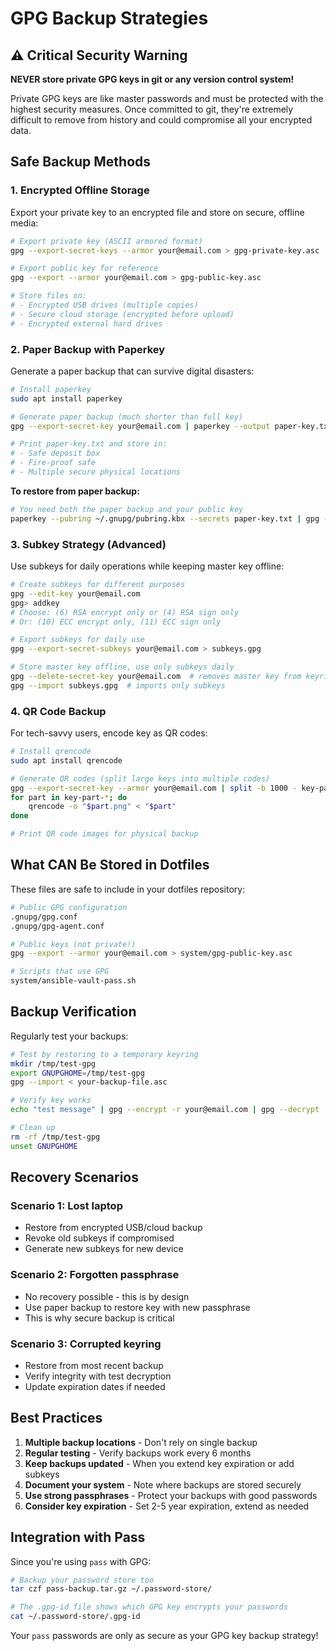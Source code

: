 # GPG Backup Strategies

## ⚠️ Critical Security Warning

**NEVER store private GPG keys in git or any version control system!**

Private GPG keys are like master passwords and must be protected with the highest security measures. Once committed to git, they're extremely difficult to remove from history and could compromise all your encrypted data.

## Safe Backup Methods

### 1. Encrypted Offline Storage

Export your private key to an encrypted file and store on secure, offline media:

```bash
# Export private key (ASCII armored format)
gpg --export-secret-keys --armor your@email.com > gpg-private-key.asc

# Export public key for reference
gpg --export --armor your@email.com > gpg-public-key.asc

# Store files on:
# - Encrypted USB drives (multiple copies)
# - Secure cloud storage (encrypted before upload)
# - Encrypted external hard drives
```

### 2. Paper Backup with Paperkey

Generate a paper backup that can survive digital disasters:

```bash
# Install paperkey
sudo apt install paperkey

# Generate paper backup (much shorter than full key)
gpg --export-secret-key your@email.com | paperkey --output paper-key.txt

# Print paper-key.txt and store in:
# - Safe deposit box
# - Fire-proof safe
# - Multiple secure physical locations
```

**To restore from paper backup:**
```bash
# You need both the paper backup and your public key
paperkey --pubring ~/.gnupg/pubring.kbx --secrets paper-key.txt | gpg --import
```

### 3. Subkey Strategy (Advanced)

Use subkeys for daily operations while keeping master key offline:

```bash
# Create subkeys for different purposes
gpg --edit-key your@email.com
gpg> addkey
# Choose: (6) RSA encrypt only or (4) RSA sign only
# Or: (10) ECC encrypt only, (11) ECC sign only

# Export subkeys for daily use
gpg --export-secret-subkeys your@email.com > subkeys.gpg

# Store master key offline, use only subkeys daily
gpg --delete-secret-key your@email.com  # removes master key from keyring
gpg --import subkeys.gpg  # imports only subkeys
```

### 4. QR Code Backup

For tech-savvy users, encode key as QR codes:

```bash
# Install qrencode
sudo apt install qrencode

# Generate QR codes (split large keys into multiple codes)
gpg --export-secret-key --armor your@email.com | split -b 1000 - key-part-
for part in key-part-*; do
    qrencode -o "$part.png" < "$part"
done

# Print QR code images for physical backup
```

## What CAN Be Stored in Dotfiles

These files are safe to include in your dotfiles repository:

```bash
# Public GPG configuration
.gnupg/gpg.conf
.gnupg/gpg-agent.conf

# Public keys (not private!)
gpg --export --armor your@email.com > system/gpg-public-key.asc

# Scripts that use GPG
system/ansible-vault-pass.sh
```

## Backup Verification

Regularly test your backups:

```bash
# Test by restoring to a temporary keyring
mkdir /tmp/test-gpg
export GNUPGHOME=/tmp/test-gpg
gpg --import < your-backup-file.asc

# Verify key works
echo "test message" | gpg --encrypt -r your@email.com | gpg --decrypt

# Clean up
rm -rf /tmp/test-gpg
unset GNUPGHOME
```

## Recovery Scenarios

### Scenario 1: Lost laptop
- Restore from encrypted USB/cloud backup
- Revoke old subkeys if compromised
- Generate new subkeys for new device

### Scenario 2: Forgotten passphrase
- No recovery possible - this is by design
- Use paper backup to restore key with new passphrase
- This is why secure backup is critical

### Scenario 3: Corrupted keyring
- Restore from most recent backup
- Verify integrity with test decryption
- Update expiration dates if needed

## Best Practices

1. **Multiple backup locations** - Don't rely on single backup
2. **Regular testing** - Verify backups work every 6 months  
3. **Keep backups updated** - When you extend key expiration or add subkeys
4. **Document your system** - Note where backups are stored securely
5. **Use strong passphrases** - Protect your backups with good passwords
6. **Consider key expiration** - Set 2-5 year expiration, extend as needed

## Integration with Pass

Since you're using `pass` with GPG:

```bash
# Backup your password store too
tar czf pass-backup.tar.gz ~/.password-store/

# The .gpg-id file shows which GPG key encrypts your passwords
cat ~/.password-store/.gpg-id
```

Your `pass` passwords are only as secure as your GPG key backup strategy!